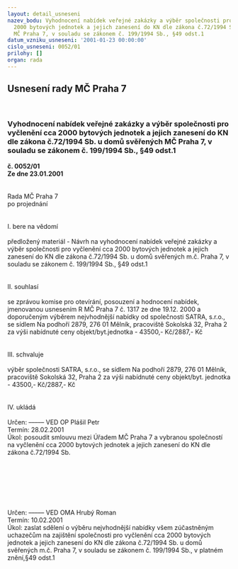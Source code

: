 ```yaml
---
layout: detail_usneseni
nazev_bodu: Vyhodnocení nabídek veřejné zakázky a výběr společnosti pro vyčlenění  cca
  2000 bytových jednotek a jejich zanesení do KN dle zákona č.72/1994 Sb. u domů svěřených
  MČ Praha 7, v souladu se zákonem č. 199/1994 Sb., §49 odst.1
datum_vzniku_usneseni: '2001-01-23 00:00:00'
cislo_usneseni: 0052/01
prilohy: []
organ: rada
---
```

<div id="ucUsn_pList" class="usn">
	<span><h2>Usnesení rady MČ Praha 7 </h2>
<br></span><div class="standBody">
<span><h3>Vyhodnocení nabídek veřejné zakázky a výběr společnosti pro vyčlenění  cca 2000 bytových jednotek a jejich zanesení do KN dle zákona č.72/1994 Sb. u domů svěřených MČ Praha 7, v souladu se zákonem č. 199/1994 Sb., §49 odst.1</h3></span><div class="center">
		<strong>č. 0052/01</strong><br>
	</div>
<div class="center">
		<strong>Ze dne 23.01.2001</strong><br><br>
	</div>
<br>Rada MČ Praha 7<br>po projednání<br><br><br>I.	bere na vědomí<br><br> předložený materiál - Návrh na vyhodnocení  nabídek veřejné zakázky a výběr společnosti pro vyčlenění  cca 2000 bytových jednotek a jejich zanesení do KN dle zákona č.72/1994 Sb. u domů svěřených m.č. Praha 7, v souladu se zákonem č. 199/1994 Sb., §49 odst.1<br><br><br>II.	souhlasí <br><br>se zprávou komise pro otevírání, posouzení a hodnocení nabídek, jmenovanou usnesením R MČ Praha 7 č. 1317 ze dne 19.12. 2000 a doporučeným výběrem nejvhodnější nabídky od společnosti SATRA, s.r.o., se sídlem Na podhoří 2879, 276 01 Mělník, pracoviště Sokolská 32, Praha 2 za výši nabídnuté ceny  objekt/byt.jednotka - 43500,- Kč/2887,- Kč<br><br><br>III.	schvaluje <br><br>výběr společnosti SATRA, s.r.o., se sídlem Na podhoří 2879, 276 01 Mělník, pracoviště Sokolská 32, Praha 2 za výši nabídnuté ceny objekt/byt. jednotka - 43500,- Kč/2887,- Kč<br><br><br>IV.	ukládá <br><br> Určen:	–––––	VED OP Plášil Petr<br>Termín: 28.02.2001<br>Úkol:	posoudit  smlouvu mezi Úřadem MČ Praha 7 a vybranou společností na vyčlenění  cca  2000 bytových jednotek a jejich zanesení do KN dle zákona č.72/1994 Sb.<br> <br><br><br><br><br><br><br> Určen:	–––––	VED OMA Hrubý Roman<br>Termín: 10.02.2001<br>Úkol:	zaslat sdělení o výběru nejvhodnější nabídky všem zúčastněným uchazečům  na zajištění  společnosti pro vyčlenění cca 2000 bytových jednotek a jejich zanesení do KN dle zákona č.72/1994 Sb. u domů svěřených m.č. Praha 7, v souladu se zákonem č. 199/1994 Sb., v platném znění,§49 odst.1<br> <br><br> <br>
</div>
</div>